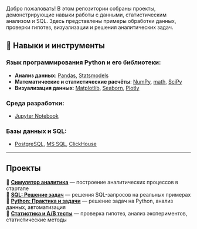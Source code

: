 Добро пожаловать! В этом репозитории собраны проекты, демонстрирующие навыки работы с данными, статистическим анализом и SQL. Здесь представлены примеры обработки данных, проверки гипотез, визуализации и решения аналитических задач.

## 🔧 Навыки и инструменты

### Язык программирования Python и его библиотеки:
- **Анализ данных**: [Pandas](https://pandas.pydata.org/), [Statsmodels](https://www.statsmodels.org/stable/index.html)
- **Математические и статистические расчёты**: [NumPy](https://numpy.org/), [math](https://docs.python.org/3/library/math.html), [SciPy](https://scipy.org/)
- **Визуализация данных**: [Matplotlib](https://matplotlib.org/), [Seaborn](https://seaborn.pydata.org/), [Plotly](https://plotly.com/python/)

### Среда разработки:
- [Jupyter Notebook](https://jupyter.org/)

### Базы данных и SQL:
- [PostgreSQL](https://www.postgresql.org/), [MS SQL](https://www.microsoft.com/en-us/sql-server), [ClickHouse](https://clickhouse.com/)

---

## Проекты

🔹 **[Симулятор аналитика](https://github.com/Vershinin-Artem/-Data_Analyst_Simulator)** — построение аналитических процессов в стартапе                                                                           
🔹 **[SQL: Решение задач](https://github.com/Vershinin-Artem/-SQL-Simulator---lab.karpov.courses)** — решения SQL-запросов на реальных примерах  
🔹 **[Python: Практика и задачи](https://github.com/Vershinin-Artem/-Python-)** — решение задач на Python, анализ данных, автоматизация  
🔹 **[Статистика и A/B тесты](https://github.com/Vershinin-Artem/Stat_and_A-B)** — проверка гипотез, анализ экспериментов, статистические методы  


